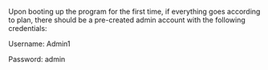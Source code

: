 Upon booting up the program for the first time, if everything goes according to plan, there should be a pre-created admin account with the following credentials:

Username: Admin1

Password: admin
